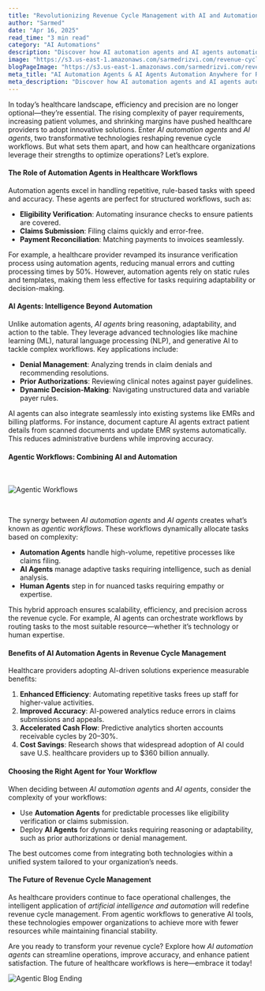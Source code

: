 ```yaml
---
title: "Revolutionizing Revenue Cycle Management with AI and Automation Agents"
author: "Sarmed"
date: "Apr 16, 2025"
read_time: "3 min read"
category: "AI Automations"
description: "Discover how AI automation agents and AI agents automation anywhere are transforming revenue cycle management. Learn the benefits of artificial intelligence and automation in healthcare workflows."
image: "https://s3.us-east-1.amazonaws.com/sarmedrizvi.com/revenue-cycle-management-with-ai-agents.webp"
blogPageImage: "https://s3.us-east-1.amazonaws.com/sarmedrizvi.com/revenue-cycle-management-with-ai-agents.png"
meta_title: "AI Automation Agents & AI Agents Automation Anywhere for Revenue Cycle Workflows"
meta_description: "Discover how AI automation agents and AI agents automation anywhere are transforming revenue cycle management. Learn the benefits of artificial intelligence and automation in healthcare workflows."
---
```


In today’s healthcare landscape, efficiency and precision are no longer optional—they’re essential. The rising complexity of payer requirements, increasing patient volumes, and shrinking margins have pushed healthcare providers to adopt innovative solutions. Enter _AI automation agents_ and _AI agents_, two transformative technologies reshaping revenue cycle workflows. But what sets them apart, and how can healthcare organizations leverage their strengths to optimize operations? Let’s explore.

#### The Role of Automation Agents in Healthcare Workflows

Automation agents excel in handling repetitive, rule-based tasks with speed and accuracy. These agents are perfect for structured workflows, such as:

- **Eligibility Verification**: Automating insurance checks to ensure patients are covered.
- **Claims Submission**: Filing claims quickly and error-free.
- **Payment Reconciliation**: Matching payments to invoices seamlessly.

For example, a healthcare provider revamped its insurance verification process using automation agents, reducing manual errors and cutting processing times by 50%. However, automation agents rely on static rules and templates, making them less effective for tasks requiring adaptability or decision-making.

#### AI Agents: Intelligence Beyond Automation

Unlike automation agents, _AI agents_ bring reasoning, adaptability, and action to the table. They leverage advanced technologies like machine learning (ML), natural language processing (NLP), and generative AI to tackle complex workflows. Key applications include:

- **Denial Management**: Analyzing trends in claim denials and recommending resolutions.
- **Prior Authorizations**: Reviewing clinical notes against payer guidelines.
- **Dynamic Decision-Making**: Navigating unstructured data and variable payer rules.

AI agents can also integrate seamlessly into existing systems like EMRs and billing platforms. For instance, document capture AI agents extract patient details from scanned documents and update EMR systems automatically. This reduces administrative burdens while improving accuracy.

#### Agentic Workflows: Combining AI and Automation
&nbsp;

![Agentic Workflows](https://s3.us-east-1.amazonaws.com/sarmedrizvi.com/agentic-workflow.png)

&nbsp;

The synergy between _AI automation agents_ and _AI agents_ creates what’s known as _agentic workflows_. These workflows dynamically allocate tasks based on complexity:

- **Automation Agents** handle high-volume, repetitive processes like claims filing.
- **AI Agents** manage adaptive tasks requiring intelligence, such as denial analysis.
- **Human Agents** step in for nuanced tasks requiring empathy or expertise.

This hybrid approach ensures scalability, efficiency, and precision across the revenue cycle. For example, AI agents can orchestrate workflows by routing tasks to the most suitable resource—whether it’s technology or human expertise.

#### Benefits of AI Automation Agents in Revenue Cycle Management

Healthcare providers adopting AI-driven solutions experience measurable benefits:

1. **Enhanced Efficiency**: Automating repetitive tasks frees up staff for higher-value activities.
2. **Improved Accuracy**: AI-powered analytics reduce errors in claims submissions and appeals.
3. **Accelerated Cash Flow**: Predictive analytics shorten accounts receivable cycles by 20–30%.
4. **Cost Savings**: Research shows that widespread adoption of AI could save U.S. healthcare providers up to $360 billion annually.

#### Choosing the Right Agent for Your Workflow

When deciding between _AI automation agents_ and _AI agents_, consider the complexity of your workflows:

- Use **Automation Agents** for predictable processes like eligibility verification or claims submission.
- Deploy **AI Agents** for dynamic tasks requiring reasoning or adaptability, such as prior authorizations or denial management.

The best outcomes come from integrating both technologies within a unified system tailored to your organization’s needs.

#### The Future of Revenue Cycle Management

As healthcare providers continue to face operational challenges, the intelligent application of _artificial intelligence and automation_ will redefine revenue cycle management. From agentic workflows to generative AI tools, these technologies empower organizations to achieve more with fewer resources while maintaining financial stability.

Are you ready to transform your revenue cycle? Explore how _AI automation agents_ can streamline operations, improve accuracy, and enhance patient satisfaction. The future of healthcare workflows is here—embrace it today!

![Agentic Blog Ending](https://s3.us-east-1.amazonaws.com/sarmedrizvi.com/blog-the-end.png)